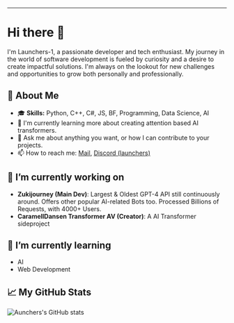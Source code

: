 ---
# Hi there 👋

I'm Launchers-1, a passionate developer and tech enthusiast. My journey in the world of software development is fueled by curiosity and a desire to create impactful solutions. I'm always on the lookout for new challenges and opportunities to grow both personally and professionally.

## 🚀 About Me

- 🎓 **Skills:** Python, C++, C#, JS, BF, Programming, Data Science, AI
- 🌱 I'm currently learning more about creating attention based AI transformers.
- 💬 Ask me about anything you want, or how I can contribute to your projects.
- 📫 How to reach me: [Mail](mailto:1_aunchers@proton.me), [Discord (launchers)](https://discordapp.com/channels/@me/800718471935557663)

## 🔭 I’m currently working on

- **Zukijourney (Main Dev)**: Largest & Oldest GPT-4 API still continuously around. Offers other popular AI-related Bots too. Processed Billions of Requests, with 4000+ Users.
- **CaramellDansen Transformer AV (Creator)**: A AI Transformer sideproject

## 🌱 I’m currently learning

- AI
- Web Development

## 📈 My GitHub Stats

![Aunchers's GitHub stats](https://github-readme-stats.vercel.app/api?username=Aunchers&show_icons=true&theme=radical)
